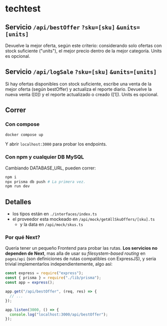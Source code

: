 # techtest

## Servicio `/api/bestOffer` `?sku=[sku]` `&units=[units]`

Devuelve la mejor oferta, según este criterio:
considerando solo ofertas con stock suficiente ("units"),
el mejor precio dentro de la mejor categoría.
Units es opcional.

## Servicio `/api/logSale` `?sku=[sku]` `&units=[units]`

Si hay ofertas disponibles con stock suficiente,
escribe una venta de la mejor oferta (según bestOffer)
y actualiza el reporte diario.
Devuelve la nueva venta ([0]) y el reporte actualizado o creado ([1]).
Units es opcional.

## Correr

### Con compose

```bash
docker compose up
```

Y abrir `localhost:3000` para probar los endpoints.

### Con npm y cualquier DB MySQL

Cambiando DATABASE_URL, pueden correr:

```bash
npm i
npx prisma db push # La primera vez.
npm run dev
```

## Detalles

- los tipos están en `./interfaces/index.ts`
- el proveedor esta mockeado en `/api/mock/getAllSkuOffers/[sku].ts`
  - y la data en `/api/mock/skus.ts`

### Por qué Next?

Quería tener un pequeño Frontend para probar las rutas.
**Los servicios no dependen de Next**,
mas alla de usar su _filesystem-based routing_ en `pages/api`
(son definiciones de rutas compatibles con ExpressJS),
y seria trivial implementarlos independientemente, algo así:

```js
const express = require("express");
const { prisma } = require("./lib/prisma");
const app = express();

app.get("/api/bestOffer", (req, res) => {
  // ...
});

app.listen(3000, () => {
  console.log("localhost:3000/api/bestOffer");
});
```
